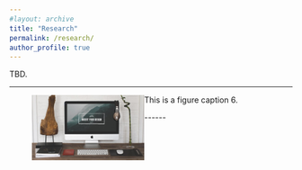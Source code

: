 ```yaml
---
#layout: archive
title: "Research"
permalink: /research/
author_profile: true
---
```



TBD.

------
<figure>
   <img src= "/images/foo-bar-identity.jpg" 
   style='float:left; width:200px;height:100 px'
  alt="this is a placeholder image">
  <figcaption>This is a figure caption 6.</figcaption>
</figure>
------


